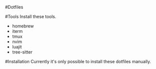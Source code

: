 #Dotfiles


#Tools
Install these tools.
* homebrew
* iterm
* tmux
* nvim
* luajit
* tree-sitter


#Installation
Currently it's only possible to install these dotfiles manually.
